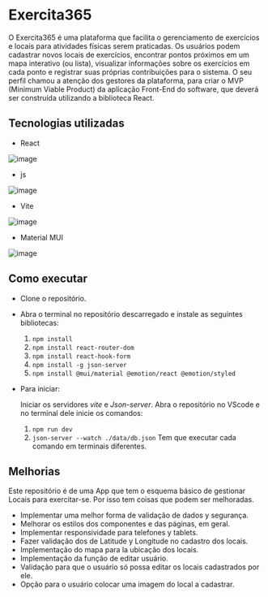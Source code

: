 # Exercita365

O Exercita365 é uma plataforma que facilita o gerenciamento de exercícios e locais para atividades físicas serem praticadas. Os usuários podem cadastrar novos locais de exercícios, encontrar pontos próximos em um mapa interativo (ou lista), visualizar informações sobre os exercícios em cada ponto e registrar suas próprias contribuições para o sistema. O seu perfil chamou a atenção dos gestores da plataforma, para criar o MVP (Minimum Viable Product) da aplicação Front-End do software, que deverá ser construída utilizando a biblioteca React.

## Tecnologias utilizadas
- React
  
![image](https://github.com/frankosorio4/exercita365/assets/141787907/e897ed9b-5731-4394-be1f-f9e264b03f25)

- js

![image](https://github.com/frankosorio4/exercita365/assets/141787907/31ebbf41-3abd-4ea6-b1e9-89c024305c59)

- Vite

![image](https://github.com/frankosorio4/exercita365/assets/141787907/fcd22b89-54f1-4083-bbd6-da4b4e564caf)

- Material MUI

![image](https://github.com/frankosorio4/exercita365/assets/141787907/04207da9-136c-4cf3-ad4a-ad377ca0b527)

## Como executar

- Clone o repositório.

- Abra o terminal no repositório descarregado e instale as seguintes bibliotecas:
  1. ```npm install```
  2. ```npm install react-router-dom```
  3. ```npm install react-hook-form```
  4. ```npm install -g json-server```
  5. ```npm install @mui/material @emotion/react @emotion/styled```

- Para iniciar:
  
  Iniciar os servidores *vite* e *Json-server*. Abra o repositório no VScode e no terminal dele inicie os comandos:
  1. ```npm run dev```
  2. ```json-server --watch ./data/db.json```
Tem que executar cada comando em terminais diferentes.
     
## Melhorias

Este repositório é de uma App que tem o esquema básico de gestionar Locais para exercitar-se. Por isso tem coisas que podem ser melhoradas.
- Implementar uma melhor forma de validação de dados y segurança.
- Melhorar os estilos dos componentes e das páginas, em geral.
- Implementar responsividade para telefones y tablets.
- Fazer validação dos de Latitude y Longitude no cadastro dos locais.
- Implementação do mapa para la ubicação dos locais.
- Implementação da função de editar usuário.
- Validação para que o usuário só possa editar os locais cadastrados por ele.
- Opção para o usuário colocar uma imagem do local a cadastrar.
